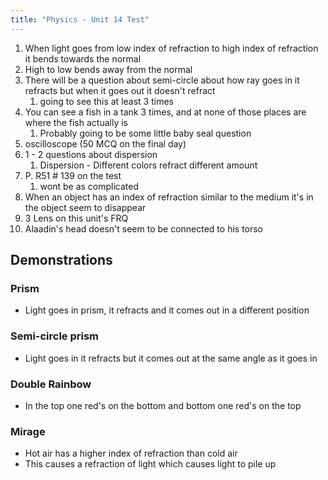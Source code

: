 ```yaml
---
title: "Physics - Unit 14 Test"
---
```


1. When light goes from low index of refraction to high index of refraction it bends towards the normal
2. High to low bends away from the normal
3. There will be a question about semi-circle about how ray goes in it refracts but when it goes out it doesn't refract
	1. going to see this at least 3 times
5. You can see a fish in a tank 3 times, and at none of those places are where the fish actually is
	1. Probably going to be some little baby seal question
6. oscilloscope (50 MCQ on the final day)
7. 1 - 2 questions about dispersion
	1. Dispersion - Different colors refract different amount
8. P. R51 # 139 on the test
	1. wont be as complicated
9. When an object has an index of refraction similar to the medium it's in the object seem to disappear
10. 3 Lens on this unit's FRQ
11. Alaadin's head doesn't seem to be connected to his torso


## Demonstrations

### Prism

- Light goes in prism, it refracts and it comes out in a different position

### Semi-circle prism

- Light goes in it refracts but it comes out at the same angle as it goes in

### Double Rainbow

- In the top one red's on the bottom and bottom one red's on the top

### Mirage

- Hot air has a higher index of refraction than cold air
- This causes a refraction of light which causes light to pile up 

